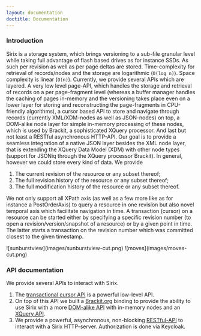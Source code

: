 ```yaml
---
layout: documentation
doctitle: Documentation
---
```


### Introduction
Sirix is a storage system, which brings versioning to a sub-file granular level while taking full advantage of flash based drives as for instance SSDs. As such per revision as well as per page deltas are stored. Time-complexity for retrieval of records/nodes and the storage are logarithmic (`O(log n)`). Space complexity is linear (`O(n)`). Currently, we provide several APIs which are layered. A very low level page-API, which handles the storage and retrieval of records on a per page-fragment level (whereas a buffer manager handles the caching of pages in-memory and the versioning takes place even on a lower layer for storing and reconstructing the page-fragments in CPU-friendly algorithms), a cursor based API to store and navigate through records (currently XML/XDM-nodes as well as JSON-nodes) on top, a DOM-alike node layer for simple in-memory processing of these nodes, which is used by Brackit, a sophisticated XQuery processor. And last but not least a RESTful asynchronous HTTP-API. Our goal is to provide a seamless integration of a native JSON layer besides the XML node layer, that is extending the XQuery Data Model (XDM) with other node types (support for JSONiq through the XQuery processor Brackit). In general, however we could store every kind of data. We provide

1. The current revision of the resource or any subset thereof;
2. The full revision history of the resource or any subset thereof;
3. The full modification history of the resource or any subset thereof.

We not only support all XPath axis (as well as a few more like as for instance a PostOrderAxis) to query a resource in one revision but also novel temporal axis which facilitate navigation in time. A transaction (cursor) on a resource can be started either by specifying a specific revision number (to open a revision/version/snapshot of a resource) or by a given point in time. The latter starts a transaction on the revision number which was committed closest to the given timestamp.

<div class="img_container">
![sunburstview](images/sunburstview-cut.png) ![moves](images/moves-cut.png)
</div>

### API documentation
We provide several APIs to interact with Sirix.

1. The [transactional cursor API](/transactional-cursor-api.html) is a powerful low-level API.
2. On top of this API we built a [Brackit.org](http://brackit.org) binding to provide the ability to use Sirix with a more [DOM-alike API](/dom-alike-api.html) with in-memory nodes and an [XQuery API](/xml-xquery-api.html).
3. We provide a powerful, asynchronous, non-blocking [RESTful-API](/rest-api.html) to interact with a Sirix HTTP-server. Authorization is done via Keycloak.  
